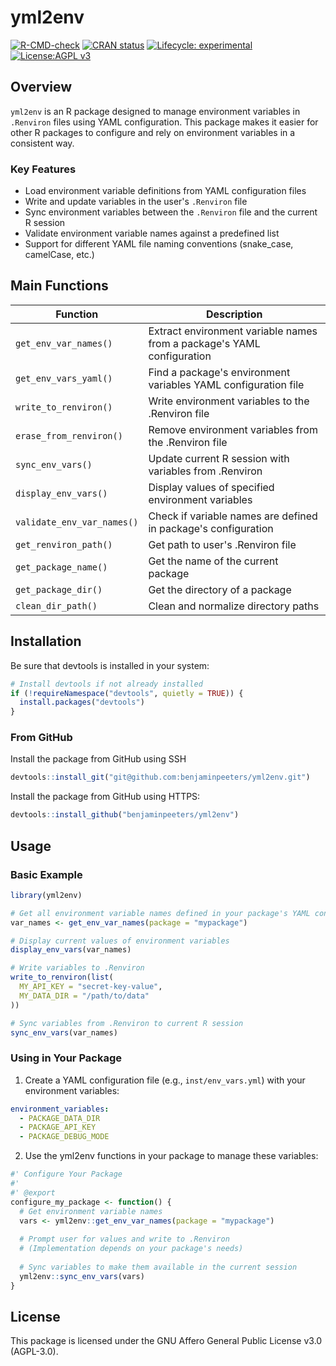 # yml2env

[![R-CMD-check](https://github.com/benjaminpeeters/yml2env/workflows/R-CMD-check/badge.svg)](https://github.com/benjaminpeeters/yml2env/actions)
[![CRAN status](https://www.r-pkg.org/badges/version/yml2env)](https://CRAN.R-project.org/package=yml2env)
[![Lifecycle: experimental](https://img.shields.io/badge/lifecycle-experimental-orange.svg)](https://lifecycle.r-lib.org/articles/stages.html#experimental)
[![License:AGPL v3](https://img.shields.io/badge/License-AGPL%20v3-blue.svg)](https://www.gnu.org/licenses/agpl-3.0)

## Overview

`yml2env` is an R package designed to manage environment variables in `.Renviron` files using YAML configuration. This package makes it easier for other R packages to configure and rely on environment variables in a consistent way.

### Key Features

- Load environment variable definitions from YAML configuration files
- Write and update variables in the user's `.Renviron` file
- Sync environment variables between the `.Renviron` file and the current R session
- Validate environment variable names against a predefined list
- Support for different YAML file naming conventions (snake_case, camelCase, etc.)

## Main Functions

| Function | Description |
|----------|-------------|
| `get_env_var_names()` | Extract environment variable names from a package's YAML configuration |
| `get_env_vars_yaml()` | Find a package's environment variables YAML configuration file |
| `write_to_renviron()` | Write environment variables to the .Renviron file |
| `erase_from_renviron()` | Remove environment variables from the .Renviron file |
| `sync_env_vars()` | Update current R session with variables from .Renviron |
| `display_env_vars()` | Display values of specified environment variables |
| `validate_env_var_names()` | Check if variable names are defined in package's configuration |
| `get_renviron_path()` | Get path to user's .Renviron file |
| `get_package_name()` | Get the name of the current package |
| `get_package_dir()` | Get the directory of a package |
| `clean_dir_path()` | Clean and normalize directory paths |

## Installation

Be sure that devtools is installed in your system:
```r
# Install devtools if not already installed
if (!requireNamespace("devtools", quietly = TRUE)) {
  install.packages("devtools")
}
```

### From GitHub

Install the package from GitHub using SSH
```r
devtools::install_git("git@github.com:benjaminpeeters/yml2env.git")
```

Install the package from GitHub using HTTPS:
```r
devtools::install_github("benjaminpeeters/yml2env")
```

## Usage

### Basic Example

```r
library(yml2env)

# Get all environment variable names defined in your package's YAML config
var_names <- get_env_var_names(package = "mypackage")

# Display current values of environment variables
display_env_vars(var_names)

# Write variables to .Renviron
write_to_renviron(list(
  MY_API_KEY = "secret-key-value",
  MY_DATA_DIR = "/path/to/data"
))

# Sync variables from .Renviron to current R session
sync_env_vars(var_names)
```

### Using in Your Package

1. Create a YAML configuration file (e.g., `inst/env_vars.yml`) with your environment variables:

```yaml
environment_variables:
  - PACKAGE_DATA_DIR
  - PACKAGE_API_KEY
  - PACKAGE_DEBUG_MODE
```

2. Use the yml2env functions in your package to manage these variables:

```r
#' Configure Your Package
#' 
#' @export
configure_my_package <- function() {
  # Get environment variable names
  vars <- yml2env::get_env_var_names(package = "mypackage")
  
  # Prompt user for values and write to .Renviron
  # (Implementation depends on your package's needs)
  
  # Sync variables to make them available in the current session
  yml2env::sync_env_vars(vars)
}
```

## License

This package is licensed under the GNU Affero General Public License v3.0 (AGPL-3.0).
